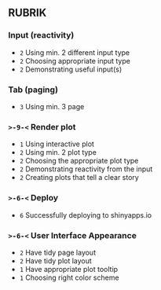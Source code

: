 ## RUBRIK

### Input (reactivity)

- `2` Using min. 2 different input type
- `2` Choosing appropriate input type
- `2` Demonstrating useful input(s)

### Tab (paging)

- `3` Using min. 3 page

### `>-9-<` Render plot

- `1` Using interactive plot
- `2` Using min. 2 plot type
- `2` Choosing the appropriate plot type
- `2` Demonstrating reactivity from the input
- `2` Creating plots that tell a clear story

### `>-6-<` Deploy

- `6` Successfully deploying to shinyapps.io

### `>-6-<` User Interface Appearance

- `2` Have tidy page layout
- `2` Have tidy plot layout
- `1` Have appropriate plot tooltip
- `1` Choosing right color scheme


